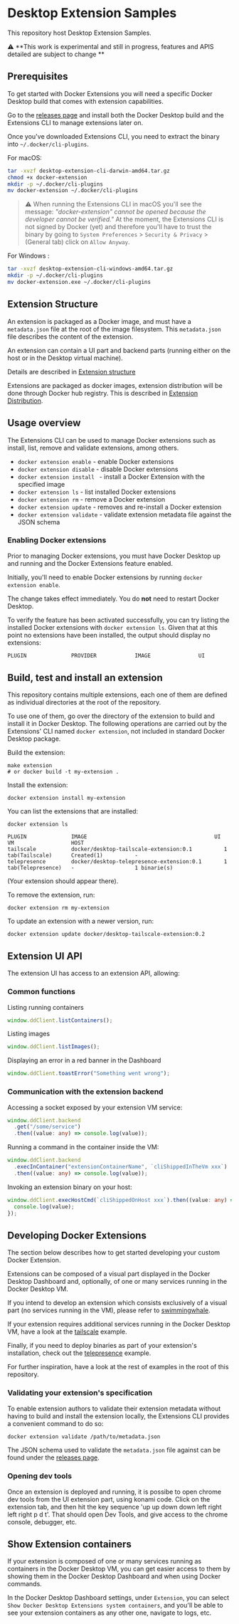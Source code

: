 # Desktop Extension Samples

This repository host Desktop Extension Samples.

:warning: **This work is experimental and still in progress, features and APIS detailed are subject to change **

## Prerequisites

To get started with Docker Extensions you will need a specific Docker Desktop build that comes with extension capabilities.

Go to the [releases page](https://github.com/docker/desktop-extension-samples/releases/latest) and install both the Docker Desktop build and the Extensions CLI to manage extensions later on.

Once you've downloaded Extensions CLI, you need to extract the binary into `~/.docker/cli-plugins`.

For macOS:

```bash
tar -xvzf desktop-extension-cli-darwin-amd64.tar.gz
chmod +x docker-extension
mkdir -p ~/.docker/cli-plugins
mv docker-extension ~/.docker/cli-plugins
```

> :warning: When running the Extensions CLI in macOS you'll see the message: _"docker-extension" cannot be opened because the developer cannot be verified."_ At the moment, the Extensions CLI is not signed by Docker (yet) and therefore you'll have to trust the binary by going to `System Preferences` > `Security & Privacy` > (General tab) click on `Allow Anyway`.

For Windows :

```bash
tar -xvzf desktop-extension-cli-windows-amd64.tar.gz
mkdir -p ~/.docker/cli-plugins
mv docker-extension.exe ~/.docker/cli-plugins
```

## Extension Structure

An extension is packaged as a Docker image, and must have a `metadata.json` file at the root of the image filesystem.
This `metadata.json` file describes the content of the extension.

An extension can contain a UI part and backend parts (running either on the host or in the Desktop virtual machine).

Details are described in [Extension structure](docs/METADATA.md)

Extensions are packaged as docker images, extension distribution will be done through Docker hub registry. This is described in [Extension Distribution](docs/DISTRIBUTION.md).

## Usage overview

The Extensions CLI can be used to manage Docker extensions such as install, list, remove and validate extensions, among others.

- `docker extension enable` - enable Docker extensions
- `docker extension disable` - disable Docker extensions
- `docker extension install ` - install a Docker Extension with the specified image
- `docker extension ls` - list installed Docker extensions
- `docker extension rm` - remove a Docker extension
- `docker extension update` - removes and re-install a Docker extension
- `docker extension validate` - validate extension metadata file against the JSON schema

### Enabling Docker extensions

Prior to managing Docker extensions, you must have Docker Desktop up and running and the Docker Extensions feature enabled.

Initially, you'll need to enable Docker extensions by running `docker extension enable`.

The change takes effect immediately. You do **not** need to restart Docker Desktop.

To verify the feature has been activated successfully, you can try listing the installed Docker extensions with `docker extension ls`. Given that at this point no extensions have been installed, the output should display no extensions:

```bash
PLUGIN              PROVIDER            IMAGE               UI                  VM                  HOST
```

## Build, test and install an extension

This repository contains multiple extensions, each one of them are defined as individual directories at the root of the repository.

To use one of them, go over the directory of the extension to build and install it in Docker Desktop. The following operations are carried out by the Extensions' CLI named `docker extension`, not included in standard Docker Desktop package.

Build the extension:

```cli
make extension
# or docker build -t my-extension .
```

Install the extension:

```cli
docker extension install my-extension
```

You can list the extensions that are installed:

```cli
docker extension ls

PLUGIN              IMAGE                                        UI                    VM                  HOST
tailscale           docker/desktop-tailscale-extension:0.1          1 tab(Tailscale)      Created(1)          -
telepresence        docker/desktop-telepresence-extension:0.1       1 tab(Telepresence)   -                   1 binarie(s)
```

(Your extension should appear there).

To remove the extension, run:

```cli
docker extension rm my-extension
```

To update an extension with a newer version, run:

```cli
docker extension update docker/desktop-tailscale-extension:0.2
```

## Extension UI API

The extension UI has access to an extension API, allowing:

### Common functions

Listing running containers

```typescript
window.ddClient.listContainers();
```

Listing images

```typescript
window.ddClient.listImages();
```

Displaying an error in a red banner in the Dashboard

```typescript
window.ddClient.toastError("Something went wrong");
```

### Communication with the extension backend

Accessing a socket exposed by your extension VM service:

```typescript
window.ddClient.backend
  .get("/some/service")
  .then((value: any) => console.log(value));
```

Running a command in the container inside the VM:

```typescript
window.ddClient.backend
  .execInContainer("extensionContainerName", `cliShippedInTheVm xxx`)
  .then((value: any) => console.log(value));
```

Invoking an extension binary on your host:

```typescript
window.ddClient.execHostCmd(`cliShippedOnHost xxx`).then((value: any) => {
  console.log(value);
});
```

## Developing Docker Extensions

The section below describes how to get started developing your custom Docker Extension.

Extensions can be composed of a visual part displayed in the Docker Desktop Dashboard and, optionally, of one or many services running in the Docker Desktop VM.

If you intend to develop an extension which consists exclusively of a visual part (no services running in the VM), please refer to [swimmingwhale](swimmingwhale).

If your extension requires additional services running in the Docker Desktop VM, have a look at the [tailscale](tailscale) example.

Finally, if you need to deploy binaries as part of your extension's installation, check out the [telepresence](telepresence) example.

For further inspiration, have a look at the rest of examples in the root of this repository.

### Validating your extension's specification

To enable extension authors to validate their extension metadata without having to build and install the extension locally, the Extensions CLI provides a convenient command to do so:

```bash
docker extension validate /path/to/metadata.json
```

The JSON schema used to validate the `metadata.json` file against can be found under the [releases page](https://github.com/docker/desktop-extension-samples/releases/latest).

### Opening dev tools

Once an extension is deployed and running, it is possibe to open chrome dev tools from the UI extension part, using konami code. Click on the extension tab, and then hit the key sequence 'up up down down left right left right p d t'. That should open Dev Tools, and give access to the chrome console, debugger, etc.

## Show Extension containers

If your extension is composed of one or many services running as containers in the Docker Desktop VM, you can get easier access to them by showing them in the Docker Desktop Dashboard and when using Docker commands.

In the Docker Desktop Dashboard settings, under `Extension`, you can select `Show Docker Desktop Extensions system containers`, and you'll be able to see your extension containers as any other one, navigate to logs, etc.

